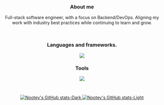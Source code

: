 <div align="center">

### About me

Full-stack software engineer, with a focus on Backend/DevOps.
Aligning my work with industry best practices while continuing to learn and grow.

<br>

### Languages and frameworks.
<p>
  <a href="https://skillicons.dev">
      <img src="https://skillicons.dev/icons?i=go,python,laravel,vue" />
  </a>
</p>

### Tools
<p>
  <a href="https://skillicons.dev">
      <img src="https://skillicons.dev/icons?i=linux,docker,git,raspberrypi,postman" />
  </a>
</p>

<br>

<p>
  <a href="https://github.com/anuraghazra/github-readme-stats#gh-dark-mode-only">
    <img src="https://github-readme-stats.vercel.app/api?username=nootey&show_icons=true&theme=dark" alt="Nootey's GitHub stats-Dark" />
  </a>
  <a href="https://github.com/anuraghazra/github-readme-stats#gh-light-mode-only">
    <img src="https://github-readme-stats.vercel.app/api?username=nootey&show_icons=true&theme=default" alt="Nootey's GitHub stats-Light" />
  </a>
</p>

</div>
